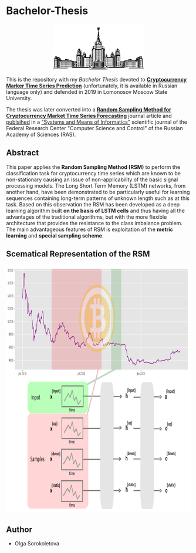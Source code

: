 # Bachelor-Thesis

<p align="center">
  <img src="./images/mgu.png" width="248" height="126"/>
</p>

This is the repository with my *Bachelor Thesis* devoted to [**Cryptocurrency Marker Time Series Prediction**](https://github.com/olga-sorokoletova/Bachelor-Thesis/blob/main/Cryptocurrency%20market%20time%20series%20prediction%20(thesis).pdf) (unfortunately, it is available in Russian language only) and defended in 2019 in Lomonosov Moscow State University.

The thesis was later converted into a [**Random Sampling Method for Cryptocurrency Market Time Series Forecasting**](https://github.com/olga-sorokoletova/Bachelor-Thesis/blob/main/Random%20sampling%20method%0Afor%20cryptocurrency%20market%20time%20series%20forecasting%20(article).pdf) journal article and [publsihed](http://www.ipiran.ru/journal_system/article/08696527190406.html) in a  ["Systems and Means of Informatics"](http://www.ipiran.ru/english/journal_systems/) scientific journal of the Federal Research Center "Computer Science and Control" of the Russian Academy of Sciences (RAS).

## Abstract

This paper applies the **Random Sampling Method (RSM)** to perform the classification task for cryptocurrency time series which are known to be non-stationary causing an issue of non-applicability of the basic signal processing models. The Long Short Term Memory (LSTM) networks, from another hand, have been demonstrated to be particularly useful for learning sequences containing long-term patterns of unknown length such as at this task. Based on this observation the RSM has been developed as a deep learning algorithm built **on the basis of LSTM cells** and thus having all the advantages of the traditional algorithms, but with the more flexible architecture that provides the resistance to the class imbalance problem. The main advantageous features of RSM is exploitation of the **metric learning** and **special sampling scheme**.

## Scematical Representation of the RSM

<p align="center">
  <img src="./images/img_2_cut.png" width="933" height="677"/>
</p>

## Author
* Olga Sorokoletova
